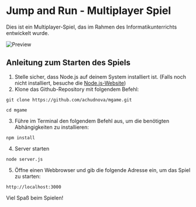 # Jump and Run - Multiplayer Spiel

Dies ist ein Multiplayer-Spiel, das im Rahmen des Informatikunterrichts entwickelt wurde.

![Preview](https://github.com/achudnova/mgame/assets/91697580/c57b6e6e-73b8-435b-9607-df0a68c7aaa6)


## Anleitung zum Starten des Spiels

1. Stelle sicher, dass Node.js auf deinem System installiert ist. (Falls noch nicht installiert, besuche die [Node.js-Website](https://nodejs.org/))
2. Klone das Github-Repository mit folgendem Befehl:
```
git clone https://github.com/achudnova/mgame.git
```
```
cd mgame
```
3. Führe im Terminal den folgendem Befehl aus, um die benötigten Abhängigkeiten zu installieren:
```
npm install
```
4. Server starten
```
node server.js
```
5. Öffne einen Webbrowser und gib die folgende Adresse ein, um das Spiel zu starten:
```
http://localhost:3000
```

Viel Spaß beim Spielen!
